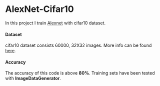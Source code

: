# AlexNet-Cifar10

In this project I train [Alexnet](https://www.learnopencv.com/understanding-alexnet/) with cifar10 dataset.

#### Dataset  

cifar10 dataset consists 60000, 32X32 images. More info can be found [here](https://www.cs.toronto.edu/~kriz/cifar.html).
#### Accuracy      

The accuracy of this code is above **80%**. Training sets have been tested with **ImageDataGenerator**. 

